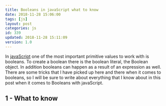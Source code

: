 ```yaml
---
title: Booleans in javaScript what to know
date: 2018-11-28 15:06:00
tags: [js]
layout: post
categories: js
id: 339
updated: 2018-11-28 15:11:09
version: 1.0
---
```


In [javaScript](https://en.wikipedia.org/wiki/JavaScript) one of the most important primitive values to work with is booleans. To create a boolean there is the boolean literal, the Boolean object. In addition booleans can happen as a result of an expression as well. There are some tricks that I have picked up here and there when it comes to booleans, so I will be sure to write about everything that I know about in this post when it comes to Booleans with javaScript.

<!-- more -->

## 1 - What to know

